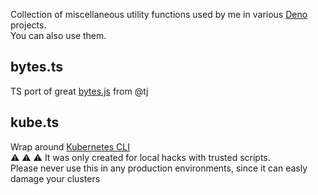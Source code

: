 
Collection of miscellaneous utility functions used by me in various [Deno](https://deno.land/) projects.  
You can also use them.

## bytes.ts

TS port of great [bytes.js](https://github.com/visionmedia/bytes.js) from @tj

## kube.ts

Wrap around [Kubernetes CLI](https://kubernetes.io/ru/docs/reference/kubectl/)  
:warning: :warning: :warning: It was only created for local hacks with trusted scripts.  
Please never use this in any production environments, since it can easly damage your clusters
